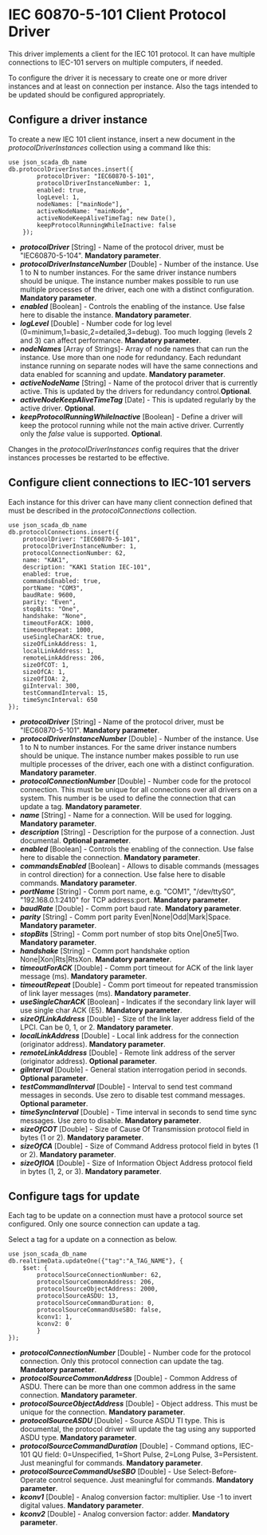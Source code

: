 # IEC 60870-5-101 Client Protocol Driver

This driver implements a client for the IEC 101 protocol. It can have multiple connections to IEC-101 servers on multiple computers, if needed.

To configure the driver it is necessary to create one or more driver instances and at least on connection per instance. Also the tags intended to be updated should be configured appropriately.

##  Configure a driver instance

To create a new IEC 101 client instance, insert a new document in the _protocolDriverInstances_ collection using a command like this:

    use json_scada_db_name
    db.protocolDriverInstances.insert({
            protocolDriver: "IEC60870-5-101",
            protocolDriverInstanceNumber: 1,
            enabled: true,
            logLevel: 1,
            nodeNames: ["mainNode"], 
            activeNodeName: "mainNode",
            activeNodeKeepAliveTimeTag: new Date(),
            keepProtocolRunningWhileInactive: false
        });

* _**protocolDriver**_ [String] - Name of the protocol driver, must be  "IEC60870-5-104". **Mandatory parameter**.
* _**protocolDriverInstanceNumber**_ [Double] - Number of the instance. Use 1 to N to number instances. For the same driver instance numbers should be unique. The instance number makes possible to run use multiple processes of the driver, each one with a distinct configuration. **Mandatory parameter**.
* _**enabled**_ [Boolean] - Controls the enabling of the instance. Use false here to disable the instance. **Mandatory parameter**.
* _**logLevel**_ [Double] - Number code for log level (0=minimum,1=basic,2=detailed,3=debug). Too much logging (levels 2 and 3) can affect performance. **Mandatory parameter**.
* _**nodeNames**_ [Array of Strings]- Array of node names that can run the instance. Use more than one node for redundancy. Each redundant instance running on separate nodes will have the same connections and data enabled for scanning and update. **Mandatory parameter**.
* _**activeNodeName**_ [String] - Name of the protocol driver that is currently active. This is updated by the drivers for redundancy control.**Optional**.
* _**activeNodeKeepAliveTimeTag**_ [Date] - This is updated regularly  by the active driver. **Optional**.
* _**keepProtocolRunningWhileInactive**_ [Boolean] - Define a driver will keep the protocol running while not the main active driver. Currently only the _false_ value is supported. **Optional**.

Changes in the _protocolDriverInstances_ config requires that the driver instances processes be restarted to be effective.

## Configure client connections to IEC-101 servers

Each instance for this driver can have many client connection defined that must be described in the _protocolConnections_ collection.

    use json_scada_db_name
    db.protocolConnections.insert({
        protocolDriver: "IEC60870-5-101",
        protocolDriverInstanceNumber: 1,
        protocolConnectionNumber: 62,
        name: "KAK1",
        description: "KAK1 Station IEC-101",
        enabled: true,
        commandsEnabled: true,
        portName: "COM3", 
        baudRate: 9600,
        parity: "Even",
        stopBits: "One",
        handshake: "None",
        timeoutForACK: 1000,
        timeoutRepeat: 1000,
        useSingleCharACK: true,
        sizeOfLinkAddress: 1,
        localLinkAddress: 1,
        remoteLinkAddress: 206,
        sizeOfCOT: 1,
        sizeOfCA: 1,
        sizeOfIOA: 2,
        giInterval: 300,
        testCommandInterval: 15,
        timeSyncInterval: 650
    });

* _**protocolDriver**_ [String] - Name of the protocol driver, must be  "IEC60870-5-101". **Mandatory parameter**.
* _**protocolDriverInstanceNumber**_ [Double] - Number of the instance. Use 1 to N to number instances. For the same driver instance numbers should be unique. The instance number makes possible to run use multiple processes of the driver, each one with a distinct configuration. **Mandatory parameter**.
* _**protocolConnectionNumber**_ [Double] - Number code for the protocol connection. This must be unique for all connections over all drivers on a system. This number is be used to define the connection that can update a tag. **Mandatory parameter**.
* _**name**_ [String] - Name for a connection. Will be used for logging. **Mandatory parameter**.
* _**description**_ [String] - Description for the purpose of a connection. Just documental. **Optional parameter**.
* _**enabled**_ [Boolean] - Controls the enabling of the connection. Use false here to disable the connection. **Mandatory parameter**.
* _**commandsEnabled**_ [Boolean] - Allows to disable commands (messages in control direction) for a connection. Use false here to disable commands. **Mandatory parameter**.
* _**portName**_ [String] - Comm port name, e.g. "COM1", "/dev/ttyS0", "192.168.0.1:2410" for TCP address:port. **Mandatory parameter**.
* _**baudRate**_ [Double] - Comm port baud rate. **Mandatory parameter**.
* _**parity**_ [String] - Comm port parity Even|None|Odd|Mark|Space. **Mandatory parameter**.
* _**stopBits**_ [String] - Comm port number of stop bits One|One5|Two. **Mandatory parameter**.
* _**handshake**_ [String] - Comm port handshake option None|Xon|Rts|RtsXon. **Mandatory parameter**.
* _**timeoutForACK**_ [Double] - Comm port timeout for ACK of the link layer message (ms). **Mandatory parameter**.
* _**timeoutRepeat**_ [Double] - Comm port timeout for repeated transmission of link layer messages (ms). **Mandatory parameter**.
* _**useSingleCharACK**_ [Boolean] - Indicates if the secondary link layer will use single char ACK (E5). **Mandatory parameter**.
* _**sizeOfLinkAddress**_ [Double] - Size of the link layer address field of the LPCI. Can be 0, 1, or 2. **Mandatory parameter**.
* _**localLinkAddress**_ [Double] - Local link address for the connection (originator address). **Mandatory parameter**.
* _**remoteLinkAddress**_ [Double] - Remote link address of the server (originator address). **Optional parameter**.
* _**giInterval**_ [Double] - General station interrogation period in seconds. **Optional parameter**.
* _**testCommandInterval**_ [Double] - Interval to send test command messages in seconds. Use zero to disable test command messages. **Optional parameter**.
* _**timeSyncInterval**_ [Double] - Time interval in seconds to send time sync messages. Use zero to disable. **Mandatory parameter**.
* _**sizeOfCOT**_ [Double] - Size of Cause Of Transmission protocol field in bytes (1 or 2). **Mandatory parameter**.
* _**sizeOfCA**_ [Double] - Size of Command Address protocol field in bytes (1 or 2). **Mandatory parameter**.
* _**sizeOfIOA**_ [Double] - Size of Information Object Address protocol field in bytes (1, 2, or 3). **Mandatory parameter**.

## Configure tags for update

Each tag to be update on a connection must have a protocol source set configured. 
Only one source connection can update a tag.

Select a tag for a update on a connection as below.

    use json_scada_db_name
    db.realtimeData.updateOne({"tag":"A_TAG_NAME"}, {
        $set: {
            protocolSourceConnectionNumber: 62,
            protocolSourceCommonAddress: 206,
            protocolSourceObjectAddress: 2000,
            protocolSourceASDU: 13,
            protocolSourceCommandDuration: 0,
            protocolSourceCommandUseSBO: false,
            kconv1: 1,
            kconv2: 0
            }
    });

* _**protocolConnectionNumber**_ [Double] - Number code for the protocol connection. Only this protocol connection can update the tag. **Mandatory parameter**.
* _**protocolSourceCommonAddress**_ [Double] - Common Address of ASDU. There can be more than one common address in the same connection. **Mandatory parameter**.
* _**protocolSourceObjectAddress**_ [Double] - Object address. This must be unique for the connection. **Mandatory parameter**.
* _**protocolSourceASDU**_ [Double] - Source ASDU TI type. This is documental, the protocol driver will update the tag using any supported ASDU type. **Mandatory parameter**.
* _**protocolSourceCommandDuration**_ [Double] - Command options, IEC-101 QU field: 0=Unspecified, 1=Short Pulse, 2=Long Pulse, 3=Persistent. Just meaningful for commands. **Mandatory parameter**.
* _**protocolSourceCommandUseSBO**_ [Double] - Use Select-Before-Operate control sequence. Just meaningful for commands. **Mandatory parameter**.
* _**kconv1**_ [Double] - Analog conversion factor: multiplier. Use -1 to invert digital values. **Mandatory parameter**.
* _**kconv2**_ [Double] - Analog conversion factor: adder. **Mandatory parameter**.

